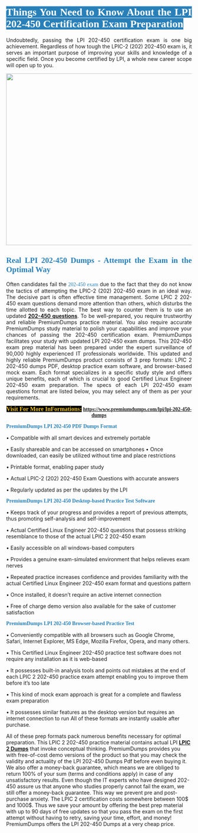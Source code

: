 <h1 style="text-align: justify;"><span style="color:#ffffff;"><span style="font-family:Georgia,serif;"><strong><span style="background-color:#2980b9;">Things You Need to Know About the LPI 202-450 Certification Exam Preparation</span></strong></span></span></h1>

<p style="text-align: justify;">Undoubtedly, passing the LPI 202-450 certification exam is one big achievement. Regardless of how tough the LPIC-2 (202) 202-450 exam is, it serves an important purpose of improving your skills and knowledge of a specific field. Once you become certified by LPI, a whole new career scope will open up to you.</p>

<p style="text-align: center;"><a href="https://www.premiumdumps.com/lpi/lpi-202-450-dumps"><img alt="" src="https://i.imgur.com/KJGzbJ2.jpeg" style="width: 700px; height: 465px;" /></a></p>

<h2 style="text-align: justify;"><span style="color:#2980b9;"><span style="font-family:Georgia,serif;"><strong>Real LPI 202-450 Dumps - Attempt the Exam in the Optimal Way</strong></span></span></h2>

<p style="text-align: justify;">Often candidates fail the <span style="color:#2980b9;"><span style="font-family:Georgia,serif;">202-450 exam<strong> </strong></span></span>due to the fact that they do not know the tactics of attempting the LPIC-2 (202) 202-450 exam in an ideal way. The decisive part is often effective time management. Some LPIC 2 202-450 exam questions demand more attention than others, which disturbs the time allotted to each topic. The best way to counter them is to use an updated <strong><a href="https://www.premiumdumps.com/lpi/lpi-202-450-dumps">202-450 questions</a></strong>. To be well-prepared, you require trustworthy and reliable PremiumDumps practice material. You also require accurate PremiumDumps study material to polish your capabilities and improve your chances of passing the 202-450 certification exam. PremiumDumps facilitates your study with updated LPI 202-450 exam dumps. This 202-450 exam prep material has been prepared under the expert surveillance of 90,000 highly experienced IT professionals worldwide. This updated and highly reliable PremiumDumps product consists of 3 prep formats: LPIC 2 202-450 dumps PDF, desktop practice exam software, and browser-based mock exam. Each format specializes in a specific study style and offers unique benefits, each of which is crucial to good Certified Linux Engineer 202-450 exam preparation. The specs of each LPI 202-450 exam questions format are listed below, you may select any of them as per your requirements.</p>

<p style="text-align: center;"><span style="font-family:Georgia,serif;"><strong><span style="font-size:16px;"><span style="color:#f1c40f;"><span style="background-color:#000000;">Visit For More InFormations:</span></span></span> <a href="https://www.premiumdumps.com/lpi/lpi-202-450-dumps">https://www.premiumdumps.com/lpi/lpi-202-450-dumps</a></strong></span></p>

<p><span style="color:#2980b9;"><span style="font-family:Georgia,serif;"><strong><strong><strong>PremiumDumps LPI 202-450 PDF Dumps Format</strong></strong></strong></span></span></p>

<p>• Compatible with all smart devices and extremely portable</p>

<p>• Easily shareable and can be accessed on smartphones • Once downloaded, can easily be utilized without time and place restrictions</p>

<p>• Printable format, enabling paper study</p>

<p>• Actual LPIC-2 (202) 202-450 Exam Questions with accurate answers</p>

<p>• Regularly updated as per the updates by the LPI</p>

<p><span style="color:#2980b9;"><span style="font-family:Georgia,serif;"><strong><strong><strong>PremiumDumps LPI 202-450 Desktop-based Practice Test Software</strong></strong></strong></span></span></p>

<p>• Keeps track of your progress and provides a report of previous attempts, thus promoting self-analysis and self-improvement</p>

<p>• Actual Certified Linux Engineer 202-450 questions that possess striking resemblance to those of the actual LPIC 2 202-450 exam</p>

<p>• Easily accessible on all windows-based computers</p>

<p>• Provides a genuine exam-simulated environment that helps relieves exam nerves</p>

<p>• Repeated practice increases confidence and provides familiarity with the actual Certified Linux Engineer 202-450 exam format and questions pattern</p>

<p>• Once installed, it doesn’t require an active internet connection</p>

<p>• Free of charge demo version also available for the sake of customer satisfaction</p>

<p><span style="color:#2980b9;"><span style="font-family:Georgia,serif;"><strong><strong><strong>PremiumDumps LPI 202-450 Browser-based Practice Test</strong></strong></strong></span></span></p>

<p>• Conveniently compatible with all browsers such as Google Chrome, Safari, Internet Explorer, MS Edge, Mozilla Firefox, Opera, and many others.</p>

<p>• This Certified Linux Engineer 202-450 practice test software does not require any installation as it is web-based</p>

<p>• It possesses built-in analysis tools and points out mistakes at the end of each LPIC 2 202-450 practice exam attempt enabling you to improve them before it’s too late</p>

<p>• This kind of mock exam approach is great for a complete and flawless exam preparation</p>

<p>• It possesses similar features as the desktop version but requires an internet connection to run All of these formats are instantly usable after purchase.</p>

<p>All of these prep formats pack numerous benefits necessary for optimal preparation. This LPIC 2 202-450 practice material contains actual LPI <span style="color:#000000;"><strong><a href="https://www.premiumdumps.com/lpi/lpic-2-dumps">LPIC 2 Dumps</a></strong></span> that invoke conceptual thinking. PremiumDumps provides you with free-of-cost demo versions of the product so that you may check the validity and actuality of the LPI 202-450 Dumps Pdf before even buying it. We also offer a money-back guarantee, which means we are obliged to return 100% of your sum (terms and conditions apply) in case of any unsatisfactory results. Even though the IT experts who have designed 202-450 assure us that anyone who studies properly cannot fail the exam, we still offer a money-back guarantee. This way we prevent pre and post-purchase anxiety. The LPIC 2 certification costs somewhere between 100$ and 1000$. Thus we save your amount by offering the best prep material with up to 90 days of free updates so that you pass the exam on the first attempt without having to retry, saving your time, effort, and money! PremiumDumps offers the LPI 202-450 Dumps at a very cheap price.</p>
